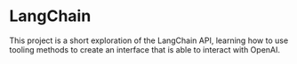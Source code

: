 # LangChain

This project is a short exploration of the LangChain API, learning how to use tooling methods to create an interface that is able to interact with OpenAI.
